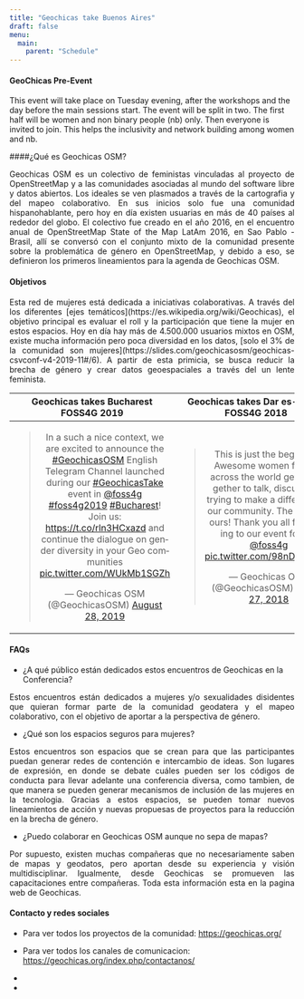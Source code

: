 ```yaml
---
title: "Geochicas take Buenos Aires"
draft: false
menu:
  main:
    parent: "Schedule"
---
```


#### GeoChicas Pre-Event
This event will take place on Tuesday evening, after the workshops and the day before the main sessions start. The event will be split in two. The first half will be women and non binary people (nb) only. Then everyone is invited to join. This helps the inclusivity and network building among women and nb.

####¿Qué es Geochicas OSM? 
<div style="text-align: justify;"> 
Geochicas OSM es un colectivo de feministas vinculadas al proyecto de OpenStreetMap y a las comunidades asociadas al mundo del software libre y datos abiertos. Los ideales se ven plasmados a través de la cartografia y del mapeo colaborativo. En sus inicios solo fue una comunidad hispanohablante, pero hoy en día existen usuarias en más de 40 países al rededor del globo. 
El colectivo fue creado en el año 2016, en el encuentro anual de OpenStreetMap State of the Map LatAm 2016, en Sao Pablo - Brasil, allí se conversó con el conjunto mixto de la comunidad presente sobre la problemática de género en OpenStreetMap, y debido a eso, se definieron los primeros lineamientos para la agenda de Geochicas OSM.
</div>


#### Objetivos
<div style="text-align: justify;"> 
Esta red de mujeres está dedicada a iniciativas colaborativas. A través del los diferentes [ejes temáticos](https://es.wikipedia.org/wiki/Geochicas), el objetivo principal es evaluar el roll y la participación que tiene la mujer en estos espacios. Hoy en día hay más de 4.500.000 usuarios mixtos en OSM, existe mucha información pero poca diversidad en los datos, [solo el 3% de la comunidad son mujeres](https://slides.com/geochicasosm/geochicas-csvconf-v4-2019-11#/6). A partir de esta primicia, se busca reducir la brecha de género y crear datos geoespaciales a través del un lente feminista. 
</div>



| Geochicas takes Bucharest FOSS4G 2019|Geochicas takes Dar es-Salam FOSS4G 2018 |
|:------:|:-----------:|
|<blockquote width="400" height="100" frameborder="0" class="twitter-tweet"><p lang="en" dir="ltr">In a such a nice context, we are excited to announce the <a href="https://twitter.com/hashtag/GeochicasOSM?src=hash&amp;ref_src=twsrc%5Etfw" >#GeochicasOSM</a> English Telegram Channel launched during our <a href="https://twitter.com/hashtag/GeochicasTake?src=hash&amp;ref_src=twsrc%5Etfw">#GeochicasTake</a> event in <a href="https://twitter.com/foss4g?ref_src=twsrc%5Etfw">@foss4g</a> <a href="https://twitter.com/hashtag/foss4g2019?src=hash&amp;ref_src=twsrc%5Etfw">#foss4g2019</a> <a href="https://twitter.com/hashtag/Bucharest?src=hash&amp;ref_src=twsrc%5Etfw">#Bucharest</a>! Join us: <a href="https://t.co/rln3HCxazd">https://t.co/rln3HCxazd</a> and continue the dialogue on gender diversity in your Geo communities <a href="https://t.co/WUkMb1SGZh">pic.twitter.com/WUkMb1SGZh</a></p>&mdash; Geochicas OSM (@GeochicasOSM) <a href="https://twitter.com/GeochicasOSM/status/1166603608642768896?ref_src=twsrc%5Etfw">August 28, 2019</a></blockquote> <script async src="https://platform.twitter.com/widgets.js" charset="utf-8"></script>|<blockquote width="400" height="100" frameborder="0" class="twitter-tweet"><p lang="en" dir="ltr">This is just the beginning! Awesome women from all across the world getting together to talk, discuss and trying to make a difference in our community. The future is ours! Thank you all for coming to our event for the <a href="https://twitter.com/foss4g?ref_src=twsrc%5Etfw">@foss4g</a> <a href="https://t.co/98nDw4wpSS">pic.twitter.com/98nDw4wpSS</a></p>&mdash; Geochicas OSM (@GeochicasOSM) <a href="https://twitter.com/GeochicasOSM/status/1033961437113274368?ref_src=twsrc%5Etfw">August 27, 2018</a></blockquote> <script async src="https://platform.twitter.com/widgets.js" charset="utf-8"></script>


#### FAQs

- ¿A qué público están dedicados estos encuentros de Geochicas en la Conferencia?
<div style="text-align: justify;"> 
Estos encuentros están dedicados a mujeres y/o sexualidades disidentes que quieran formar parte de la comunidad geodatera y el mapeo colaborativo, con el objetivo de aportar a la perspectiva de género.
</div>

- ¿Qué son los espacios seguros para mujeres?
<div style="text-align: justify;"> 
Estos encuentros son espacios que se crean para que las participantes puedan generar redes de contención e intercambio de ideas. Son lugares de expresión, en donde se debate cuáles pueden ser los códigos de conducta para llevar adelante una conferencia diversa, como tambien, de que manera se pueden generar mecanismos de inclusión de las mujeres en la tecnologia.
Gracias a estos espacios, se pueden tomar nuevos lineamientos de acción y nuevas propuesas de proyectos para la reducción en la brecha de género. 
</div>

- ¿Puedo colaborar en Geochicas OSM aunque no sepa de mapas?
<div style="text-align: justify;"> 
Por supuesto, existen muchas compañeras que no necesariamente saben de mapas y geodatos, pero aportan desde su experiencia y visión multidisciplinar. Igualmente, desde Geochicas se promueven las capacitaciones entre compañeras. Toda esta información esta en la pagina web de Geochicas.
</div>

#### Contacto y redes sociales

- Para ver todos los proyectos de la comunidad: https://geochicas.org/

- Para ver todos los canales de comunicacion: https://geochicas.org/index.php/contactanos/

<!DOCTYPE html>
<html lang="en">
<head>
	<meta charset="utf-8">
	<link rel="stylesheet" href="https://use.fontawesome.com/releases/v5.8.1/css/all.css" integrity="sha384-50oBUHEmvpQ+1lW4y57PTFmhCaXp0ML5d60M1M7uH2+nqUivzIebhndOJK28anvf" crossorigin="anonymous">
	<link rel="stylesheet" href="iconos_geochicas.css"> 
	<title>iconos redes sociales</title>
</head>
<body>
	<div class="redes-container">
		<ul>
			<li><a href="https://twitter.com/geochicasosm"class="twitter"><i class="fab fa-twitter"></i></a></li>
			<li><a href="https://www.youtube.com/channel/UCMbcgFj2g9NloxBhVonOQIQ"class="youtube"><i class="fab fa-youtube"></i></a></li>
		</ul>
	</div>
</body>
</html>